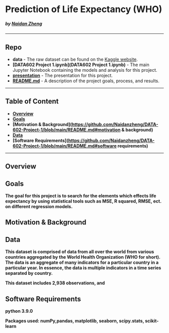 # Prediction of Life Expectancy (WHO)

#####    by <b>[Naidan Zheng](https://github.com/bobbyiestofjos)</b>

---

## Repo
- <b>data</b> - The raw dataset can be found on the [Kaggle website](https://www.kaggle.com/augustus0498/life-expectancy-who). 
- <b>[DATA602 Project 1.ipynb](DATA602 Project 1.ipynb)</b> - The main Jupyter Notebook containing the models and analysis for this project.
- <b>[presentation](presentation.pdf)</b> - The presentation for this project.
- <b>[README.md](README.md)</b> - A description of the project goals, process, and results.

---

## Table of Content
- <b>[Overview](https://github.com/Naidanzheng/DATA-602-Project-1/blob/main/README.md#overview) 
- <b>[Goals](https://github.com/Naidanzheng/DATA-602-Project-1/blob/main/README.md#goals) 
- <b>[Motivation & Background](https://github.com/Naidanzheng/DATA-602-Project-1/blob/main/README.md#motivation & background) 
- <b>[Data](https://github.com/Naidanzheng/DATA-602-Project-1/blob/main/README.md#data) 
- <b>[Software Requirements](https://github.com/Naidanzheng/DATA-602-Project-1/blob/main/README.md#software requirements) 


---
## Overview


## Goals
The goal for this project is to search for the elements which effects life expectancy by using statistical tools such as MSE, R squared, RMSE, ect. on different regression models.

## Motivation & Background

## Data
This dataset is comprised of data from all over the world from various countries aggregated by the World Health Organization (WHO for short). The data is an aggregate of many indicators for a particular country in a particular year. In essence, the data is multiple indicators in a time series separated by country. 

This dataset includes 2,938 observations, and 



## Software Requirements
python 3.9.0

Packages used: numPy,pandas, matplotlib, seaborn, scipy.stats, scikit-learn
